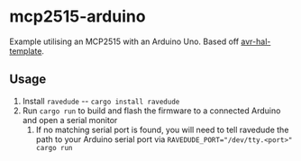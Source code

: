 # mcp2515-arduino

Example utilising an MCP2515 with an Arduino Uno. Based off [avr-hal-template].

## Usage

1. Install `ravedude` -- `cargo install ravedude`
2. Run `cargo run` to build and flash the firmware to a connected Arduino and
   open a serial monitor
   1. If no matching serial port is found, you will need to tell ravedude the
      path to your Arduino serial port via `RAVEDUDE_PORT="/dev/tty.<port>" cargo run`

[avr-hal-template]: https://github.com/Rahix/avr-hal-template
